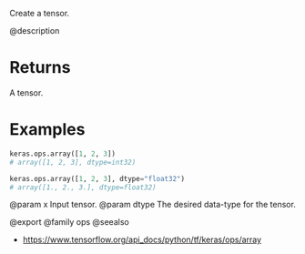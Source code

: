 Create a tensor.

@description

# Returns
A tensor.

# Examples
```python
keras.ops.array([1, 2, 3])
# array([1, 2, 3], dtype=int32)
```

```python
keras.ops.array([1, 2, 3], dtype="float32")
# array([1., 2., 3.], dtype=float32)
```

@param x Input tensor.
@param dtype The desired data-type for the tensor.

@export
@family ops
@seealso
+ <https://www.tensorflow.org/api_docs/python/tf/keras/ops/array>
